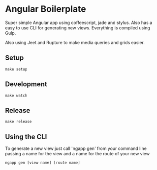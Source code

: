 # Angular Boilerplate

Super simple Angular app using coffeescript, jade and stylus. Also has a easy to use CLI for generating new views. Everything is compiled using Gulp.

Also using Jeet and Rupture to make media queries and grids easier.

## Setup

```
make setup
```

## Development

```
make watch
```

## Release

```
make release
```

## Using the CLI

To generate a new view just call 'ngapp gen' from your command line passing a name for the view and a name for the route of your new view

```
ngapp gen [view name] [route name]
```